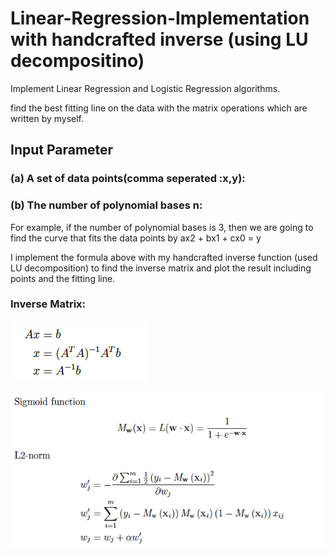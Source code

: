 # Linear-Regression-Implementation with handcrafted inverse (using LU decompositino)

Implement Linear Regression and Logistic Regression algorithms.

find the best fitting line on the data with the matrix operations which are written by myself.
## Input Parameter
### (a) A set of data points(comma seperated :x,y):

### (b) The number of polynomial bases n:
For example, if the number of polynomial bases is 3, then we are going to find
the curve that fits the data points by ax2 + bx1 + cx0 = y


I implement the formula above with my handcrafted inverse function (used LU decomposition) to find the inverse matrix and plot the result including points and the fitting line.
### Inverse Matrix:
![image](https://github.com/skyMei-J/Image/blob/main/linear%20regression/截圖%202021-09-04%20下午5.27.07.png)

![image](https://github.com/skyMei-J/Image/blob/main/linear%20regression/截圖%202021-09-04%20下午5.27.34.png)



